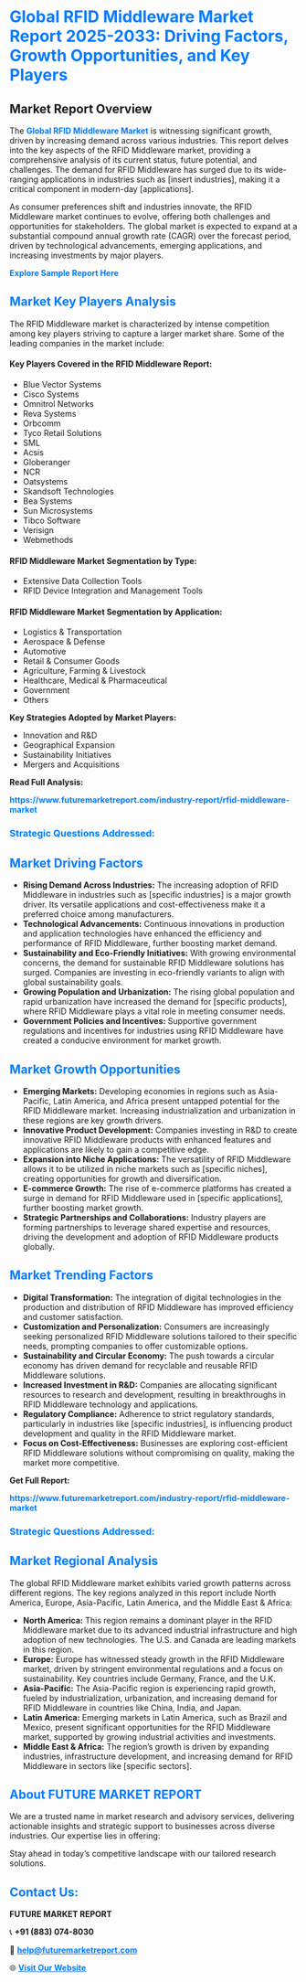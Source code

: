 <h1 style="color: #007BFF;">Global RFID Middleware Market Report 2025-2033: Driving Factors, Growth Opportunities, and Key Players</h1>

<section id="overview">
<h2>Market Report Overview</h2>
<p>The <a href="https://www.futuremarketreport.com/industry-report/rfid-middleware-market" style="color: #007BFF; text-decoration: none;"><strong>Global RFID Middleware Market</strong></a> is witnessing significant growth, driven by increasing demand across various industries. This report delves into the key aspects of the RFID Middleware market, providing a comprehensive analysis of its current status, future potential, and challenges. The demand for RFID Middleware has surged due to its wide-ranging applications in industries such as [insert industries], making it a critical component in modern-day [applications].</p>
<p>As consumer preferences shift and industries innovate, the RFID Middleware market continues to evolve, offering both challenges and opportunities for stakeholders. The global market is expected to expand at a substantial compound annual growth rate (CAGR) over the forecast period, driven by technological advancements, emerging applications, and increasing investments by major players.</p>
</section>

<section id="overview">
<p><a href="https://www.futuremarketreport.com/request-sample/reportId=110266" style="color: #007BFF; text-decoration: none;"><strong>Explore Sample Report Here</strong></a></p>
</section>

<section id="key-players">
<h2 style="color: #007BFF;">Market Key Players Analysis</h2>
<p>The RFID Middleware market is characterized by intense competition among key players striving to capture a larger market share. Some of the leading companies in the market include:</p>
<h4>Key Players Covered in the RFID Middleware Report:</h4>
<ul><li>Blue Vector Systems</li><li>Cisco Systems</li><li>Omnitrol Networks</li><li>Reva Systems</li><li>Orbcomm</li><li>Tyco Retail Solutions</li><li>SML</li><li>Acsis</li><li>Globeranger</li><li>NCR</li><li>Oatsystems</li><li>Skandsoft Technologies</li><li>Bea Systems</li><li>Sun Microsystems</li><li>Tibco Software</li><li>Verisign</li><li>Webmethods</li></ul>
<h4>RFID Middleware Market Segmentation by Type:</h4>
<ul><li>Extensive Data Collection Tools</li><li>RFID Device Integration and Management Tools</li></ul>

<h4>RFID Middleware Market Segmentation by Application:</h4>
<ul><li>Logistics &amp; Transportation</li><li>Aerospace &amp; Defense</li><li>Automotive</li><li>Retail &amp; Consumer Goods</li><li>Agriculture, Farming &amp; Livestock</li><li>Healthcare, Medical &amp; Pharmaceutical</li><li>Government</li><li>Others</li></ul>
<p><strong>Key Strategies Adopted by Market Players:</strong></p>
<ul>
<li>Innovation and R&D</li>
<li>Geographical Expansion</li>
<li>Sustainability Initiatives</li>
<li>Mergers and Acquisitions</li>
</ul>
</section>

<section>
<p><strong>Read Full Analysis: </strong></p><a href="https://www.futuremarketreport.com/industry-report/rfid-middleware-market" style="color: #007BFF; text-decoration: none;"><strong>https://www.futuremarketreport.com/industry-report/rfid-middleware-market</strong></a>
<h3 style="color: #007BFF;">Strategic Questions Addressed:</h3>
</section>

<section id="driving-factors">
<h2 style="color: #007BFF;">Market Driving Factors</h2>
<ul>
<li><strong>Rising Demand Across Industries:</strong> The increasing adoption of RFID Middleware in industries such as [specific industries] is a major growth driver. Its versatile applications and cost-effectiveness make it a preferred choice among manufacturers.</li>
<li><strong>Technological Advancements:</strong> Continuous innovations in production and application technologies have enhanced the efficiency and performance of RFID Middleware, further boosting market demand.</li>
<li><strong>Sustainability and Eco-Friendly Initiatives:</strong> With growing environmental concerns, the demand for sustainable RFID Middleware solutions has surged. Companies are investing in eco-friendly variants to align with global sustainability goals.</li>
<li><strong>Growing Population and Urbanization:</strong> The rising global population and rapid urbanization have increased the demand for [specific products], where RFID Middleware plays a vital role in meeting consumer needs.</li>
<li><strong>Government Policies and Incentives:</strong> Supportive government regulations and incentives for industries using RFID Middleware have created a conducive environment for market growth.</li>
</ul>
</section>

<section id="growth-opportunities">
<h2 style="color: #007BFF;">Market Growth Opportunities</h2>
<ul>
<li><strong>Emerging Markets:</strong> Developing economies in regions such as Asia-Pacific, Latin America, and Africa present untapped potential for the RFID Middleware market. Increasing industrialization and urbanization in these regions are key growth drivers.</li>
<li><strong>Innovative Product Development:</strong> Companies investing in R&D to create innovative RFID Middleware products with enhanced features and applications are likely to gain a competitive edge.</li>
<li><strong>Expansion into Niche Applications:</strong> The versatility of RFID Middleware allows it to be utilized in niche markets such as [specific niches], creating opportunities for growth and diversification.</li>
<li><strong>E-commerce Growth:</strong> The rise of e-commerce platforms has created a surge in demand for RFID Middleware used in [specific applications], further boosting market growth.</li>
<li><strong>Strategic Partnerships and Collaborations:</strong> Industry players are forming partnerships to leverage shared expertise and resources, driving the development and adoption of RFID Middleware products globally.</li>
</ul>
</section>

<section id="trending-factors">
<h2 style="color: #007BFF;">Market Trending Factors</h2>
<ul>
<li><strong>Digital Transformation:</strong> The integration of digital technologies in the production and distribution of RFID Middleware has improved efficiency and customer satisfaction.</li>
<li><strong>Customization and Personalization:</strong> Consumers are increasingly seeking personalized RFID Middleware solutions tailored to their specific needs, prompting companies to offer customizable options.</li>
<li><strong>Sustainability and Circular Economy:</strong> The push towards a circular economy has driven demand for recyclable and reusable RFID Middleware solutions.</li>
<li><strong>Increased Investment in R&D:</strong> Companies are allocating significant resources to research and development, resulting in breakthroughs in RFID Middleware technology and applications.</li>
<li><strong>Regulatory Compliance:</strong> Adherence to strict regulatory standards, particularly in industries like [specific industries], is influencing product development and quality in the RFID Middleware market.</li>
<li><strong>Focus on Cost-Effectiveness:</strong> Businesses are exploring cost-efficient RFID Middleware solutions without compromising on quality, making the market more competitive.</li>
</ul>
</section>

<section>
<p><strong>Get Full Report: </strong></p><a href="https://www.futuremarketreport.com/industry-report/rfid-middleware-market" style="color: #007BFF; text-decoration: none;"><strong>https://www.futuremarketreport.com/industry-report/rfid-middleware-market</strong></a>
<h3 style="color: #007BFF;">Strategic Questions Addressed:</h3>
</section>


<section id="regional-analysis">
<h2 style="color: #007BFF;">Market Regional Analysis</h2>
<p>The global RFID Middleware market exhibits varied growth patterns across different regions. The key regions analyzed in this report include North America, Europe, Asia-Pacific, Latin America, and the Middle East & Africa:</p>
<ul>
<li><strong>North America:</strong> This region remains a dominant player in the RFID Middleware market due to its advanced industrial infrastructure and high adoption of new technologies. The U.S. and Canada are leading markets in this region.</li>
<li><strong>Europe:</strong> Europe has witnessed steady growth in the RFID Middleware market, driven by stringent environmental regulations and a focus on sustainability. Key countries include Germany, France, and the U.K.</li>
<li><strong>Asia-Pacific:</strong> The Asia-Pacific region is experiencing rapid growth, fueled by industrialization, urbanization, and increasing demand for RFID Middleware in countries like China, India, and Japan.</li>
<li><strong>Latin America:</strong> Emerging markets in Latin America, such as Brazil and Mexico, present significant opportunities for the RFID Middleware market, supported by growing industrial activities and investments.</li>
<li><strong>Middle East & Africa:</strong> The region’s growth is driven by expanding industries, infrastructure development, and increasing demand for RFID Middleware in sectors like [specific sectors].</li>
</ul>
</section>

<footer>
<h2 style="color: #007BFF;">About FUTURE MARKET REPORT</h2>
<p>We are a trusted name in market research and advisory services, delivering actionable insights and strategic support to businesses across diverse industries. Our expertise lies in offering:</p>

<p>Stay ahead in today’s competitive landscape with our tailored research solutions.</p>

<h2 style="color: #007BFF;">Contact Us:</h2>
<p><strong>FUTURE MARKET REPORT</strong></p>
<p>📞 <strong>+91 (883) 074-8030</strong></p>
<p>📧 <strong><a href="mailto:help@futuremarketreport.com" style="color: #007BFF;">help@futuremarketreport.com</a></strong></p>
<p>🌐 <strong><a href="https://www.futuremarketreport.com/" style="color: #007BFF;">Visit Our Website</a></strong></p>
</footer>